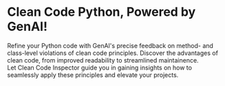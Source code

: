 # Clean Code Python, Powered by GenAI!

Refine your Python code with GenAI's precise feedback on method- and class-level violations of clean code principles.
Discover the advantages of clean code, from improved readability to streamlined maintainence.  
Let Clean Code Inspector guide you in gaining insights on how to seamlessly apply these principles and elevate your projects.
